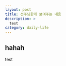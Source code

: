 ```yaml
---
layout: post
title: 선주님한테 보여주는 내용
description: >
  test
category: daily-life
---
```


## hahah

test
